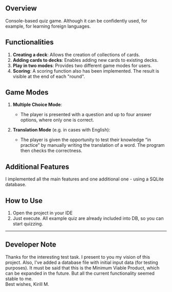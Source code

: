 ## Overview

Console-based quiz game. Although it can be confidently used, for example, for learning foreign languages.

## Functionalities

1. **Creating a deck**: Allows the creation of collections of cards.
2. **Adding cards to decks**: Enables adding new cards to existing decks.
3. **Play in two modes**: Provides two different game modes for users.
4. **Scoring**: A scoring function also has been implemented. The result is visible at the end of each "round".

## Game Modes

1. **Multiple Choice Mode**:
    - The player is presented with a question and up to four answer options, where only one is correct.

2. **Translation Mode** (e.g. in cases with English):
    - The player is given the opportunity to test their knowledge “in practice” by manually writing the translation of a word. The program then checks the correctness.

## Additional Features

I implemented all the main features and one additional one - using a SQLite database.

## How to Use
1. Open the project in your IDE
2. Just execute. All example quiz are already included into DB, so you can start quizzing. 

---

## Developer Note

Thanks for the interesting test task. I present to you my vision of this project. Also, I've added a database file with initial input data (for testing purposes). It must be said that this is the Minimum Viable Product, which can be expanded in the future. But all the current functionality seemed stable to me.   
Best wishes, Kirill M.
